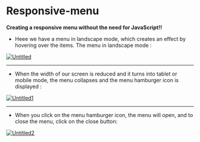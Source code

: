 # Responsive-menu
**Creating a responsive menu without the need for JavaScript!!**


<ul >
  <li > Heee we have a menu in landscape mode, which creates an effect by hovering over the items. The menu in landscape mode : </li>
</ul>


<div>
  <a href="https://ibb.co/yk9YP86"><img src="https://i.ibb.co/bv02mrs/Untitled.png" alt="Untitled" border="0"></a> 
</div>

<hr>

<ul>
  <li>When the width of our screen is reduced and it turns into tablet or mobile mode, the menu collapses and the menu hamburger icon is displayed :</li>
</ul>


<div>
 <a href="https://imgbb.com/"><img src="https://i.ibb.co/fv4snxs/Untitled1.png" alt="Untitled1" border="0"></a>
</div>

<hr>

<ul>
  <li>When you click on the menu hamburger icon, the menu will open, and to close the menu, click on the close button:</li>
</ul>


<div>
  <a href="https://imgbb.com/"><img src="https://i.ibb.co/C99wM9B/Untitled2.png" alt="Untitled2" border="0"></a>
</div>
